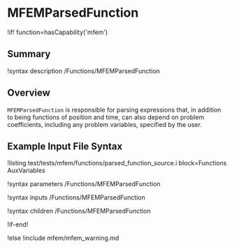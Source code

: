 # MFEMParsedFunction

!if! function=hasCapability('mfem')

## Summary

!syntax description /Functions/MFEMParsedFunction

## Overview

`MFEMParsedFunction` is responsible for parsing expressions that, in addition to being
functions of position and time, can also depend on problem coefficients, including
any problem variables, specified by the user.

## Example Input File Syntax

!listing test/tests/mfem/functions/parsed_function_source.i block=Functions AuxVariables

!syntax parameters /Functions/MFEMParsedFunction

!syntax inputs /Functions/MFEMParsedFunction

!syntax children /Functions/MFEMParsedFunction

!if-end!

!else
!include mfem/mfem_warning.md